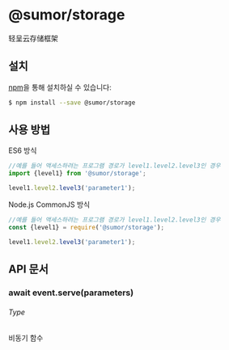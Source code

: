 # @sumor/storage
轻呈云存储框架

## 설치

[npm](https://www.npmjs.com/)을 통해 설치하실 수 있습니다:
```sh
$ npm install --save @sumor/storage
```

## 사용 방법

ES6 방식
```js
//예를 들어 액세스하려는 프로그램 경로가 level1.level2.level3인 경우
import {level1} from '@sumor/storage';

level1.level2.level3('parameter1');
```
Node.js CommonJS 방식
```js
//예를 들어 액세스하려는 프로그램 경로가 level1.level2.level3인 경우
const {level1} = require('@sumor/storage');

level1.level2.level3('parameter1');
```

## API 문서

### await event.serve(parameters)
###### Type
비동기 함수